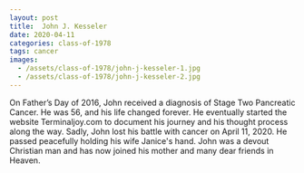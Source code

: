 ```yaml
---
layout: post
title:  John J. Kesseler
date: 2020-04-11
categories: class-of-1978
tags: cancer
images:
  - /assets/class-of-1978/john-j-kesseler-1.jpg
  - /assets/class-of-1978/john-j-kesseler-2.jpg
---
```

On Father’s Day of 2016, John received a diagnosis of Stage Two Pancreatic Cancer. He was 56, and his life changed forever. He eventually started the website Terminaljoy.com to document his journey and his thought process along the way. Sadly, John lost his battle with cancer on April 11, 2020. He passed peacefully holding his wife Janice's hand. John was a devout Christian man and has now joined his mother and many dear friends in Heaven.
